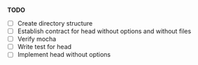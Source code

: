 **TODO**

- [ ] Create directory structure
- [ ] Establish contract for head without options and without files
- [ ] Verify mocha
- [ ] Write test for head
- [ ] Implement head without options
